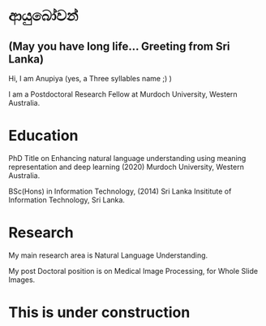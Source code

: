 # ආයුබෝවන් 
## (May you have long life... Greeting from Sri Lanka)

Hi, I am Anupiya (yes, a Three syllables name ;) ) 

I am a Postdoctoral Research Fellow at Murdoch University, Western Australia.

# Education
PhD Title on Enhancing natural language understanding using meaning representation and deep learning (2020)
Murdoch University, Western Australia.

BSc(Hons) in Information Technology, (2014)
Sri Lanka Insititute of Information Technology, Sri Lanka.

# Research
My main research area is Natural Language Understanding.

My post Doctoral position is on Medical Image Processing, for Whole Slide Images. 

# This is under construction



